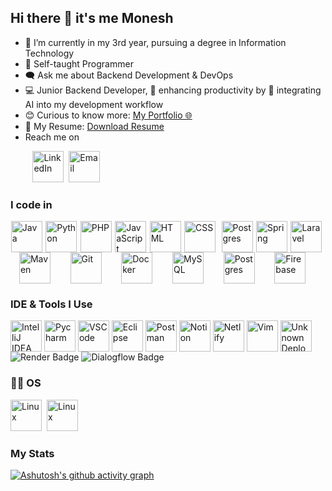 <h2>Hi there 👋 it's me Monesh</h2>

<ul>
  <li>🔭 I’m currently in my 3rd year, pursuing a degree in Information Technology</li>
  <li>🙂 Self-taught Programmer</li>
  <li>🗨️ Ask me about Backend Development & DevOps</li>
  <li>💻 Junior Backend Developer, 🚀 enhancing productivity by 🤖 integrating AI into my development workflow</li>
  <li>😊 Curious to know more: <a href="https://moneshgomo.netlify.app/" target="_blank" rel="noopener noreferrer">My Portfolio 🌐</a></li>
  <li>📄 My Resume: <a href="https://drive.google.com/file/d/110Nx9VDkgu4zQ6uMonJ3fm9O4L1LVu6q/view" target="_blank" rel="noopener noreferrer">Download Resume</a></li>
  <li>Reach me on</li>
</ul>


&nbsp;&nbsp;&nbsp;&nbsp;&nbsp;&nbsp;&nbsp;&nbsp;&nbsp;<a href="https://www.linkedin.com/in/moneshgomo"><img src="https://skillicons.dev/icons?i=linkedin&theme=dark" width="50" height="50" alt="LinkedIn" /></a>&nbsp;
<a href="mailto:moneshprogrammer@gmail.com"><img src="https://skillicons.dev/icons?i=gmail&theme=dark" width="50" height="50" alt="Email" /></a>


### I code in  
<p style="display: flex; flex-wrap: wrap; align-items: center; justify-content: space-evenly;">
  <img src="https://skillicons.dev/icons?i=java" alt="Java" width="50" height="50" />&nbsp;
  <img src="https://skillicons.dev/icons?i=py" alt="Python" width="50" height="50" />&nbsp;
  <img src="https://skillicons.dev/icons?i=php" alt="PHP" width="50" height="50" />&nbsp;
  <img src="https://skillicons.dev/icons?i=js" alt="JavaScript" width="50" height="50" />&nbsp;
  <img src="https://skillicons.dev/icons?i=html" alt="HTML" width="50" height="50" />&nbsp;
  <img src="https://skillicons.dev/icons?i=css" alt="CSS" width="50" height="50" />&nbsp;&nbsp;
  <img src="https://img.icons8.com/?size=100&id=PndQWK6M1Hjo&format=png&color=000000" alt="Postgres" width="50" height="50" />&nbsp;
  <img src="https://img.icons8.com/?size=100&id=90519&format=png&color=000000" alt="Spring" width="50" height="50" />&nbsp;
  <img src="https://skillicons.dev/icons?i=laravel" alt="Laravel" width="50" height="50" />&nbsp;
  <img src="https://skillicons.dev/icons?i=maven" alt="Maven" width="50" height="50" />&nbsp;
  <img src="https://skillicons.dev/icons?i=git" alt="Git" width="50" height="50" />&nbsp;
    <img src="https://skillicons.dev/icons?i=docker" alt="Docker" width="50" height="50" />&nbsp;
  <img src="https://skillicons.dev/icons?i=mysql" alt="MySQL" width="50" height="50" />&nbsp;
  <img src="https://skillicons.dev/icons?i=postgres" alt="Postgres" width="50" height="50" />&nbsp;
  <img src="https://skillicons.dev/icons?i=firebase" alt="Firebase" width="50" height="50" />&nbsp;

</p>

### IDE & Tools I Use  
<p style="display: flex; flex-wrap: wrap; align-items: center;">
  <img src="https://skillicons.dev/icons?i=idea" alt="IntelliJ IDEA" width="50" height="50" />&nbsp;
  <img src="https://skillicons.dev/icons?i=pycharm" alt="Pycharm" width="50" height="50" />&nbsp;
  <img src="https://skillicons.dev/icons?i=vscode" alt="VSCode" width="50" height="50" />&nbsp;
  <img src="https://skillicons.dev/icons?i=eclipse" alt="Eclipse" width="50" height="50" />&nbsp;
  <img src="https://skillicons.dev/icons?i=postman" alt="Postman" width="50" height="50" />&nbsp;
  <img src="https://skillicons.dev/icons?i=notion" alt="Notion" width="50" height="50" />&nbsp;
  <img src="https://skillicons.dev/icons?i=netlify" alt="Netlify" width="50" height="50" />&nbsp;
  <img src="https://skillicons.dev/icons?i=vim" alt="Vim" width="50" height="50" />&nbsp;
  <img src="https://cdn.brandfetch.io/idXBJEbkqC/theme/dark/symbol.svg?c=1bxid64Mup7aczewSAYMX&t=1668013474094" width="50" height="50" alt="Unknown Deployment Tool" />&nbsp;

  <img src="https://img.shields.io/badge/Render-46E3B7?style=for-the-badge&logo=render&logoColor=white" alt="Render Badge" />
&nbsp;

  <img src="https://img.shields.io/badge/dialogflow-FF9800?style=for-the-badge&logo=dialogflow&logoColor=white" alt="Dialogflow Badge" />
</p>

### 🧑‍💻 OS
  <p>
    <img src="https://skillicons.dev/icons?i=ubuntu" alt="Linux" width="50" height="50" />&nbsp;
    <img src="https://skillicons.dev/icons?i=windows" alt="Linux" width="50" height="50" />&nbsp;
  </p>

  

### My Stats 
[![Ashutosh's github activity graph](https://github-readme-activity-graph.vercel.app/graph?username=moneshgomo&bg_color=171616&color=edd9ed&line=11c04e&point=28f0ed&area=true&hide_border=true)](https://github.com/ashutosh00710/github-readme-activity-graph)
